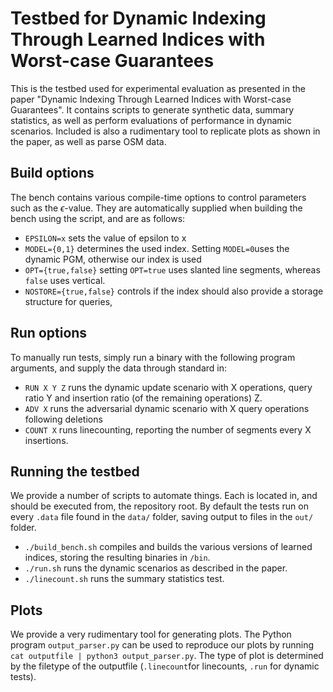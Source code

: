# Testbed for Dynamic Indexing Through Learned Indices with Worst-case Guarantees

This is the testbed used for experimental evaluation as presented in the paper "Dynamic Indexing Through Learned Indices with Worst-case Guarantees".
It contains scripts to generate synthetic data, summary statistics, as well as perform evaluations of performance in dynamic scenarios. Included is also a rudimentary tool to replicate plots as shown in the paper, as well as parse OSM data.

## Build options

The bench contains various compile-time options to control parameters such as the $\epsilon$-value. They are automatically supplied when building the bench using the script, and are as follows:

- `EPSILON=x` sets the value of epsilon to x
- `MODEL={0,1}` determines the used index. Setting `MODEL=0`uses the dynamic PGM, otherwise our index is used
- `OPT={true,false}` setting `OPT=true` uses slanted line segments, whereas `false` uses vertical.
- `NOSTORE={true,false}` controls if the index should also provide a storage structure for queries,

## Run options

To manually run tests, simply run a binary with the following program arguments, and supply the data through standard in:

- `RUN X Y Z` runs the dynamic update scenario with X operations, query ratio Y and insertion ratio (of the remaining operations) Z.
- `ADV X` runs the adversarial dynamic scenario with X query operations following deletions
- `COUNT X` runs linecounting, reporting the number of segments every X insertions.

## Running the testbed

We provide a number of scripts to automate things. Each is located in, and should be executed from, the repository root.
By default the tests run on every `.data` file found in the `data/` folder, saving output to files in the `out/` folder.

- `./build_bench.sh` compiles and builds the various versions of learned indices, storing the resulting binaries in `/bin`.
- `./run.sh` runs the dynamic scenarios as described in the paper.
- `./linecount.sh` runs the summary statistics test.

## Plots

We provide a very rudimentary tool for generating plots. The Python program `output_parser.py` can be used to reproduce our plots by running `cat outputfile | python3 output_parser.py`. The type of plot is determined by the filetype of the outputfile (`.linecount`for linecounts, `.run` for dynamic tests).